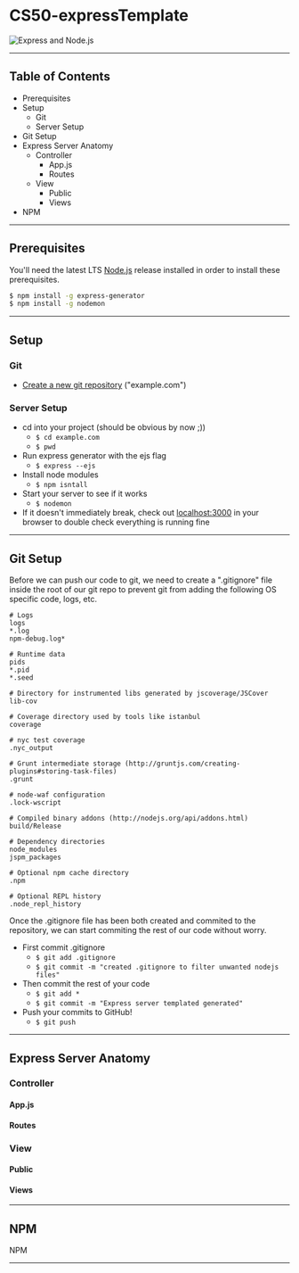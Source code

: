 # CS50-expressTemplate
![Express and Node.js](https://i.ytimg.com/vi/aHqnFWLP7wA/maxresdefault.jpg)

---
## Table of Contents

- Prerequisites
- Setup
  - Git
  - Server Setup
- Git Setup
- Express Server Anatomy
  - Controller
    - App.js
    - Routes
  - View
    - Public
    - Views
- NPM
---
## Prerequisites

You'll need the latest LTS [Node.js](https://nodejs.org/en/) release installed in order to install these prerequisites.
```sh
$ npm install -g express-generator
$ npm install -g nodemon
```
---

## Setup
### Git
- [Create a new git repository](https://github.com/new) ("example.com")

### Server Setup
- cd into your project (should be obvious by now ;))
    - ```$ cd example.com ```
    - ```$ pwd ```
- Run express generator with the ejs flag
    -  ```$ express --ejs ```
- Install node modules
    - ```$ npm isntall ```
- Start your server to see if it works
    - ```$ nodemon  ```
- If it doesn't immediately break, check out [localhost:3000](http://www.localhost:3000) in your browser to double check everything is running fine

---

## Git Setup
Before we can push our code to git, we need to create a ".gitignore" file inside the root of our git repo to prevent git from adding the following OS specific code, logs, etc.

```
# Logs
logs
*.log
npm-debug.log*

# Runtime data
pids
*.pid
*.seed

# Directory for instrumented libs generated by jscoverage/JSCover
lib-cov

# Coverage directory used by tools like istanbul
coverage

# nyc test coverage
.nyc_output

# Grunt intermediate storage (http://gruntjs.com/creating-plugins#storing-task-files)
.grunt

# node-waf configuration
.lock-wscript

# Compiled binary addons (http://nodejs.org/api/addons.html)
build/Release

# Dependency directories
node_modules
jspm_packages

# Optional npm cache directory
.npm

# Optional REPL history
.node_repl_history
```

Once the .gitignore file has been both created and commited to the repository, we can start commiting the rest of our code without worry.
- First commit .gitignore
  - ```$ git add .gitignore```
  - ```$ git commit -m "created .gitignore to filter unwanted nodejs files"```
- Then commit the rest of your code
  - ```$ git add *```
  - ```$ git commit -m "Express server templated generated"```
- Push your commits to GitHub!
  - ```$ git push```

---

## Express Server Anatomy
### Controller
#### App.js
#### Routes

### View
#### Public
#### Views

---

## NPM

NPM

---
